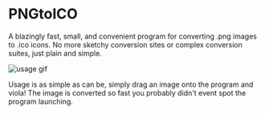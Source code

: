 # PNGtoICO

A blazingly fast, small, and convenient program for converting .png images to .ico icons.
No more sketchy conversion sites or complex conversion suites, just plain and simple.

![usage gif](https://i.imgur.com/UoMa6Mo.gif)

Usage is as simple as can be, simply drag an image onto the program and viola! The image is converted so fast you probably didn't event spot the program launching.
